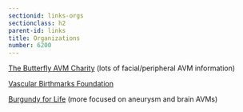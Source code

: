 ```yaml
---
sectionid: links-orgs
sectionclass: h2
parent-id: links
title: Organizations
number: 6200
---
```


<a href="http://www.butterflyavmcharity.org.uk/">The Butterfly AVM Charity</a> (lots of facial/peripheral AVM information)

<a href="https://birthmark.org/">Vascular Birthmarks Foundation</a>

<a href="http://burgundyforlife.org/">Burgundy for Life</a> (more focused on aneurysm and brain AVMs)
